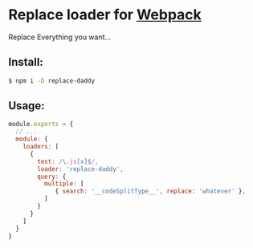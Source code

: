 # Replace loader for [Webpack](http://webpack.github.io/)

Replace Everything you want...

## Install:

```bash
$ npm i -D replace-daddy
```

## Usage:

```javascript
module.exports = {
  // ...
  module: {
    loaders: [
      {
        test: /\.js[x]$/,
        loader: 'replace-daddy',
        query: {
          multiple: [
             { search: '__codeSplitType__', replace: 'whatever' },
          ]
        }
      }
    ]
  }
}
```